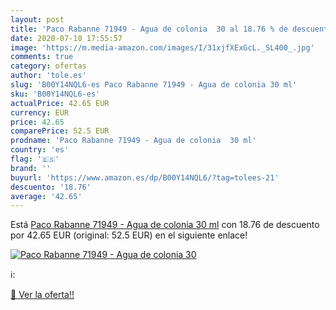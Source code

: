 ```yaml
---
layout: post
title: 'Paco Rabanne 71949 - Agua de colonia  30 al 18.76 % de descuento'
date: 2020-07-10 17:55:57
image: 'https://m.media-amazon.com/images/I/31xjfXExGcL._SL400_.jpg'
comments: true
category: ofertas
author: 'tole.es'
slug: 'B00Y14NQL6-es Paco Rabanne 71949 - Agua de colonia 30 ml'
sku: 'B00Y14NQL6-es'
actualPrice: 42.65 EUR
currency: EUR
price: 42.65
comparePrice: 52.5 EUR
prodname: 'Paco Rabanne 71949 - Agua de colonia  30 ml'
country: 'es'
flag: '🇪🇸'
brand: ''
buyurl: 'https://www.amazon.es/dp/B00Y14NQL6/?tag=tolees-21'
descuento: '18.76'
average: '42.65'
---
```


Está [Paco Rabanne 71949 - Agua de colonia  30 ml](https://www.amazon.es/dp/B00Y14NQL6/?tag=tolees-21) con 18.76 de descuento por 42.65 EUR (original: 52.5 EUR) en el siguiente enlace!

[![Paco Rabanne 71949 - Agua de colonia  30](https://m.media-amazon.com/images/I/31xjfXExGcL._SL400_.jpg)](https://www.amazon.es/dp/B00Y14NQL6/?tag=tolees-21)

ℹ️:


[🛒 Ver la oferta!!](https://www.amazon.es/dp/B00Y14NQL6/?tag=tolees-21)

